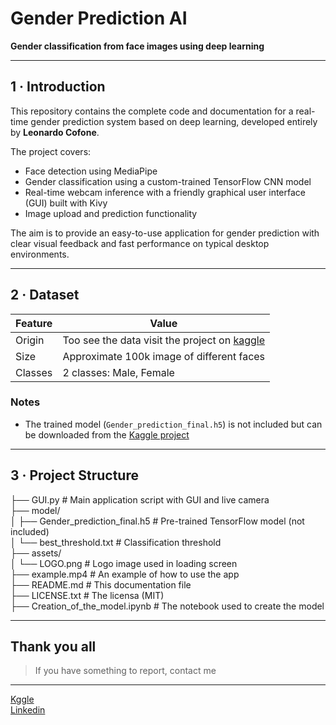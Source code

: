 # Gender Prediction AI  
**Gender classification from face images using deep learning**  

---

## 1 · Introduction  

This repository contains the complete code and documentation for a real-time gender prediction system based on deep learning, developed entirely by **Leonardo Cofone**.  

The project covers:  
- Face detection using MediaPipe  
- Gender classification using a custom-trained TensorFlow CNN model  
- Real-time webcam inference with a friendly graphical user interface (GUI) built with Kivy  
- Image upload and prediction functionality  

The aim is to provide an easy-to-use application for gender prediction with clear visual feedback and fast performance on typical desktop environments.  

---

## 2 · Dataset  

| Feature       | Value                                         |
| ------------- | --------------------------------------------- |
| Origin        | Too see the data visit the project on [kaggle](https://www.kaggle.com/code/zlatan599/gender-prediction/notebook) |
| Size          | Approximate 100k image of different faces  |
| Classes       | 2 classes: Male, Female                        |

### Notes  
- The trained model (`Gender_prediction_final.h5`) is not included but can be downloaded from the [Kaggle project](https://www.kaggle.com/code/zlatan599/gender-prediction/notebook)

---

## 3 · Project Structure  
├── GUI.py                                  # Main application script with GUI and live camera  
├── model/  
│   ├── Gender_prediction_final.h5          # Pre-trained TensorFlow model (not included)  
│   └── best_threshold.txt                  # Classification threshold  
├── assets/  
│   └── LOGO.png                            # Logo image used in loading screen  
├── example.mp4                             # An example of how to use the app   
├── README.md                               # This documentation file  
├── LICENSE.txt                             # The licensa (MIT)  
├── Creation_of_the_model.ipynb             # The notebook used to create the model

---

## Thank you all
> If you have something to report, contact me
---
[Kggle](https://www.kaggle.com/zlatan599)  
[Linkedin](https://www.linkedin.com/in/leonardo-cofone-914228361/)



